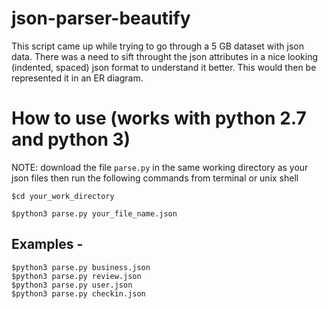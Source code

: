 # json-parser-beautify
This script came up while trying to go through a 5 GB dataset with json data. There was a need to sift throught the json attributes in a nice looking (indented, spaced) json format to understand it better. This would then be represented it in an ER diagram. 

# How to use (works with python 2.7 and python 3)

NOTE: download the file `parse.py` in the same working directory as your json files then run the following commands from terminal or unix shell

`$cd your_work_directory`

`$python3 parse.py your_file_name.json`

## Examples -
`$python3 parse.py business.json`  
`$python3 parse.py review.json`    
`$python3 parse.py user.json`     
`$python3 parse.py checkin.json`
